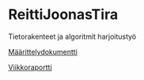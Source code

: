 # ReittiJoonasTira
Tietorakenteet ja algoritmit harjoitustyö

[Määrittelydokumentti](dokumentaatio/maarittelydokumentti.md)

[Viikkoraportti](dokumentaatio/viikkoraportti5.md)
